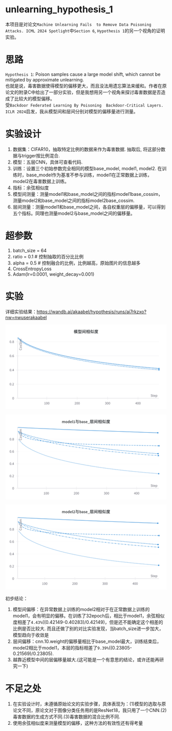 # unlearning_hypothesis_1

本项目是对论文`Machine Unlearning Fails  to Remove Data Poisoning Attacks. ICML 2024 Spotlight`中`Section 6`, `Hypothesis 1`的另一个视角的证明实验。

# 思路
`Hypothesis 1`: Poison samples cause a large model shift, which cannot be mitigated by approximate unlearning.  
也就是说，毒害数据使得模型的偏移更大，而且没法用遗忘算法来缓和。作者在原论文的附录C中给出了一部分实验，但是我想用另一个视角来探讨毒害数据是否造成了比较大的模型偏移。  
受`Backdoor Federated Learning By Poisoning  Backdoor-Critical Layers. ICLR 2024`启发，我从模型间和层间分别对模型的偏移量进行测量。


# 实验设计
1. 数据集：CIFAR10，抽取特定比例的数据来作为毒害数据. 抽取后, 将这部分数据与trigger按比例混合.
2. 模型：五层CNN，具体可查看代码.
3. 训练：设置三个初始参数完全相同的模型base_model, model1, model2. 在训练时，base_model作为基准不参与训练，model1在正常数据上训练，model2在毒害数据上训练。
4. 指标：余弦相似度
5. 模型间测量：测量model1和base_model之间的指标model1base_cossim，测量model2和base_model之间的指标model2base_cossim.
6. 层间测量：测量model1和base_model之间，各自权重层的偏移量，可以得到五个指标。同理也测量model2与base_model之间的偏移量。



# 超参数
1. batch_size = 64  
2. ratio = 0.1 # 控制抽取的百分比比例  
3. alpha = 0.5  # 控制融合的比例，比例越高，原始图片的信息越多  
4. CrossEntropyLoss  
5. Adam(lr=0.0001, weight_decay=0.001)  



# 实验
详细实验结果：https://wandb.ai/akaabel/hypothesis/runs/ai7rkzxo?nw=nwuserakaabel

![Pic1](./images/models.png)

![Pic2](./images/model1_base.png)

![Pic3](./images/model2_base.png)



初步结论：
1. 模型间偏移：在异常数据上训练的model2相对于在正常数据上训练的model1，会有明显的偏移。在训练了32epoch后，相比于model1，余弦相似度相差了`4.43%`((0.42149-0.40283)/0.42149)，但是还不能确定这个相差的比例是否比较大. 而且还做了别的对比实验发现，当batch_size进一步加大，模型趋向于收敛是
2. 层间偏移：cnn.10.weight的偏移量相比于base_model最大，训练结束后，model2相比于model1，本层的指标相差了`9.39%`((0.23805-0.21569)/0.23805).
3. 越靠近模型中间的层偏移量越大.(这可能是一个有意思的结论，或许还能再研究一下)

# 不足之处
1. 在实验设计时，未遵循原始论文的实验步骤，具体表现为：(1)模型的选取与原论文不同，原论文对于图像分类任务用的是ResNet18，我只用了一个CNN.(2)毒害数据的生成方式不同.(3)毒害数据的混合比例不同.
2. 使用余弦相似度来测量模型的偏移，这种方法的有效性还有得考量